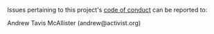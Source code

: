 Issues pertaining to this project's [code of conduct](https://github.com/activist-org/activist-iOS/blob/main/.github/CODE_OF_CONDUCT.md) can be reported to:

Andrew Tavis McAllister (andrew@activist<nolink>.org)
